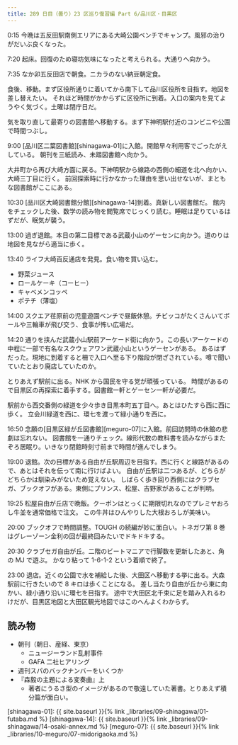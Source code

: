 ```yaml
---
title: 289 日目（曇り）23 区巡り復習編 Part 6/品川区・目黒区
---
```


0:15 今晩は五反田駅南側エリアにある大崎公園ベンチでキャンプ。風邪の治りがだいぶ良くなった。

7:20 起床。回復のため寝坊気味になったと考えられる。大通りへ向かう。

7:35 なか卯五反田店で朝食。ニカラのない納豆朝定食。

食後、移動。まず区役所通りに着いてから南下して品川区役所を目指す。地図を差し替えたい。
それほど時間がかからずに区役所に到着。入口の案内を見てようやく気づく。土曜は閉庁日だ。

気を取り直して最寄りの図書館へ移動する。まず下神明駅付近のコンビニや公園で時間つぶし。

9:00 [品川区二葉図書館][shinagawa-01]に入館。開館早々利用客でごったがえしている。
朝刊を三紙読み、未踏図書館へ向かう。

大井町から再び大崎方面に戻る。下神明駅から線路の西側の細道を北へ向かい、大崎三丁目に行く。
前回探索時に行かなかった理由を思い出せないが、まともな図書館がここにある。

10:30 [品川区大崎図書館分館][shinagawa-14]到着。真新しい図書館だ。
館内をチェックした後、数学の読み物を閲覧席でじっくり読む。睡眠は足りているはずだが、眠気が襲う。

13:00 過ぎ退館。本日の第二目標である武蔵小山のゲーセンに向かう。道のりは地図を見ながら適当に歩く。

13:40 ライフ大崎百反通店を発見。食い物を買い込む。

* 野菜ジュース
* ロールケーキ（コーヒー）
* キャベメンコッペ
* ポテチ（薄塩）

14:00 スクエア荏原前の児童遊園ベンチで昼飯休憩。チビッコがたくさんいてボールや三輪車が飛び交う、食事が怖い広場だ。

14:20 通りを挟んだ武蔵小山駅前アーケード街に向かう。この長いアーケードの中程に一部で有名なスクウェアワン武蔵小山というゲーセンがある。
あるはずだった。現地に到着すると柵で入口へ至る下り階段が閉ざされている。噂で聞いていたとおり廃店していたのか。

とりあえず駅前に出る。NHK から国民を守る党が頑張っている。
時間があるので目黒区の再探索に着手する。図書館一軒とゲーセン一軒が必要だ。

駅前から西交番側の緑道を少々歩き目黒本町五丁目へ。あとはひたすら西に西に歩く。
立会川緑道を西に、環七を渡って緑小通りを西に。

16:50 念願の[目黒区緑が丘図書館][meguro-07]に入館。前回訪問時の休館の悲劇は忘れない。
図書館を一通りチェック。線形代数の教科書を読みながらまたぞろ居眠り。いきなり閉館時刻寸前まで時間が進んでしまう。

19:00 退館。次の目標がある自由が丘駅周辺を目指す。西に行くと線路があるので、あとはそれを伝って南に行けばよい。
自由が丘駅は二つあるが、どちらがどちらかは馴染みがないため覚えない。
しばらく歩き回り西側にはクラブセガ、ブックオフがある。東側にプリンス、松屋、吉野家があることが判明。

19:25 松屋自由が丘店で晩飯。クーポンはとっくに期限切れなのでプレミヤおろし牛並を通常価格で注文。
この牛丼はひんやりした大根おろしが美味い。

20:00 ブックオフで時間調整。TOUGH の続編が妙に面白い。トネガワ第 8 巻はグレーゾーン金利の回が最終回みたいでドキドキする。

20:30 クラブセガ自由が丘。二階のビートマニアで行脚数を更新したあと、角の MJ で遊ぶ。
かなり粘って 1-6-1-2 という着順で終了。

23:00 退店。近くの公園で水を補給した後、大田区へ移動する挙に出る。大森駅前に行きたいので 8 キロは歩くことになる。
差し当たり自由が丘から東に向かい、緑小通り沿いに環七を目指す。
途中で大田区北千束に足を踏み入れるわけだが、目黒区地図と大田区観光地図ではこのへんよくわからず。

## 読み物

* 朝刊（朝日、産経、東京）
  * ニュージーランド乱射事件
  * GAFA 二社ヒアリング
* 週刊スパのバックナンバーをいくつか
* 『森毅の主題による変奏曲』上
  * 著者にうるさ型のイメージがあるので敬遠していた著書。とりあえず積分篇が面白い。

[shinagawa-01]: {{ site.baseurl }}{% link _libraries/09-shinagawa/01-futaba.md %}
[shinagawa-14]: {{ site.baseurl }}{% link _libraries/09-shinagawa/14-osaki-annex.md %}
[meguro-07]: {{ site.baseurl }}{% link _libraries/10-meguro/07-midorigaoka.md %}
